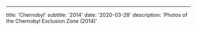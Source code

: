---

title: 'Chernobyl'
subtitle: '2014'
date: '2020-03-28'
description: 'Photos of the Chernobyl Exclusion Zone (2014)'
